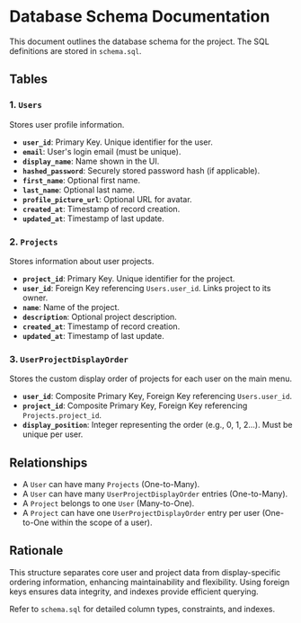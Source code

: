 # Database Schema Documentation

This document outlines the database schema for the project.
The SQL definitions are stored in `schema.sql`.

## Tables

### 1. `Users`

Stores user profile information.

- **`user_id`**: Primary Key. Unique identifier for the user.
- **`email`**: User's login email (must be unique).
- **`display_name`**: Name shown in the UI.
- **`hashed_password`**: Securely stored password hash (if applicable).
- **`first_name`**: Optional first name.
- **`last_name`**: Optional last name.
- **`profile_picture_url`**: Optional URL for avatar.
- **`created_at`**: Timestamp of record creation.
- **`updated_at`**: Timestamp of last update.

### 2. `Projects`

Stores information about user projects.

- **`project_id`**: Primary Key. Unique identifier for the project.
- **`user_id`**: Foreign Key referencing `Users.user_id`. Links project to its owner.
- **`name`**: Name of the project.
- **`description`**: Optional project description.
- **`created_at`**: Timestamp of record creation.
- **`updated_at`**: Timestamp of last update.

### 3. `UserProjectDisplayOrder`

Stores the custom display order of projects for each user on the main menu.

- **`user_id`**: Composite Primary Key, Foreign Key referencing `Users.user_id`.
- **`project_id`**: Composite Primary Key, Foreign Key referencing `Projects.project_id`.
- **`display_position`**: Integer representing the order (e.g., 0, 1, 2...). Must be unique per user.

## Relationships

- A `User` can have many `Projects` (One-to-Many).
- A `User` can have many `UserProjectDisplayOrder` entries (One-to-Many).
- A `Project` belongs to one `User` (Many-to-One).
- A `Project` can have one `UserProjectDisplayOrder` entry per user (One-to-One within the scope of a user).

## Rationale

This structure separates core user and project data from display-specific ordering information, enhancing maintainability and flexibility. Using foreign keys ensures data integrity, and indexes provide efficient querying.

Refer to `schema.sql` for detailed column types, constraints, and indexes.
